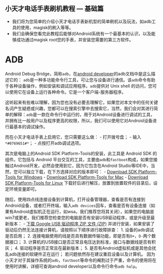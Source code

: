 ## 小天才电话手表刷机教程 — 基础篇
- 我们将为您简单的介绍小天才电话手表新机型的简单刷机以及玩法，如adb工具的使用，magisk的刷入等等。
- 我们会确保您看完此教程后能够对Android系统有一个最基本的认识，以及能够成功通过magisk root您的手表，并安装您需要的第三方软件。

# ADB
Android Debug Bridge，简称`adb`，在[android developer](https://developer.android.com/)的adb文档中是这么描述它的：
`adb`是一种多功能命令行工具，可让您与设备进行通信。该`adb`命令有助于各种设备操作，例如安装和调试应用程序。`adb`提供对 Unix shell 的访问，您可以使用它在设备上运行各种命令。它是一个客户端-服务器程序。

这听起来有些难以理解，因为您也没有必要去理解它，如果您对本文中的任何关键名词产生疑惑或兴趣，您都可以在搜索引擎中去搜索它，当然，我们会对其进行简单的解释：`adb`是一款在命令行中运行的，用于对Android设备进行调试的工具，并拥有比一般用户以及程序更高的权限，所以，我们可以使用它对Android设备进行最基本的调试操作。

而在小天才电话手表上启用它，您只需要这么做：
    - 打开拨号盘；
    - 输入`*#0769651#*`；
    - 点按打开adb调试选项。

其次是电脑上的Android SDK Platform-Tools的安装，此工具是 Android SDK 的组件。它包括与 Android 平台交互的工具，主要由`adb`和`fastboot`构成，如果您接触过Android开发，必然会使用到它，因为它包含在Android Studio等IDE中，当然，您可以独立下载，在下方选择对应的版本即可：
    - [Download SDK Platform-Tools for Windows](https://dl.google.com/android/repository/platform-tools-latest-windows.zip)
    - [Download SDK Platform-Tools for Mac](https://dl.google.com/android/repository/platform-tools-latest-darwin.zip)
    - [Download SDK Platform-Tools for Linux](https://dl.google.com/android/repository/platform-tools-latest-linux.zip)
下载好后进行解压，放置到放置软件的目录后，设定环境变量即可。

随后，使用四点线连接设备到计算机，打开设备管理器，查看是否有连接到Android设备，或者打开终端，输入`adb devices`回车，查看是否有设备连接（如果有Android虚拟机正在运行，如wsa，我们推荐您将其关闭），如果您的电脑是win7或更老，我们推荐您检查您的电脑是否有安装USB驱动程序，或是升级至最新版本：
    - [下载 Google USB 驱动程序 ZIP 文件 (ZIP)](https://dl.google.com/android/repository/usb_driver_r13-windows.zip)
并进行安装，如果安装了驱动后仍然无法连接计算机，请按照以下顺序进行故障排查：
    1. 设备的adb调试是否启用；
    2. 连接电脑使用的线是否具有数据传输功能，即是否有`D+`，`D-`两个数据接口；
    3. 计算机的USB接口是否正常且电压达到标准，接口与数据线是否有积灰；
    4. 驱动程序是否正常且在最新版本；
    5. 是否有Android虚拟机或是其他会扰乱adb连接的软硬件正在运行；
若问题依然存在建议重启设备以及计算机。
因为小天才对于其操作系统的`adb`，`fastboot`等命令的阉割过于严重，命令的使用将在使用时讲解，详细可查询android developer以及命令行命令`adb halp`。
